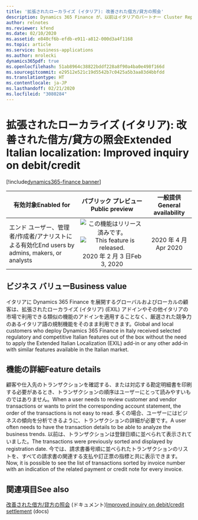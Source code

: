 ```yaml
---
title: '拡張されたローカライズ (イタリア): 改善された借方/貸方の照会'
description: Dynamics 365 Finance が、以前はイタリアのパートナー Cluster Reply によって提供された、拡張されたローカライズ (イタリア) (EXIL) アドインでのみ利用可能であった、イタリア語固有の機能セットが利用できるように拡張されました。
author: relnotes
ms.reviewer: kfend
ms.date: 02/10/2020
ms.assetid: e840cf6b-efdb-e911-a812-000d3a4f1168
ms.topic: article
ms.service: business-applications
ms.author: mrolecki
dynamics365pdf: true
ms.openlocfilehash: 51ab8964c38822bddf228a8f90a4ba0e498f166d
ms.sourcegitcommit: e29512e521c19d5542b7c0425a5b3aa83d4bbfdd
ms.translationtype: HT
ms.contentlocale: ja-JP
ms.lasthandoff: 02/21/2020
ms.locfileid: "3080284"
---
```

# <a name="extended-italian-localization-improved-inquiry-on-debitcredit"></a><span data-ttu-id="8fa85-103">拡張されたローカライズ (イタリア): 改善された借方/貸方の照会</span><span class="sxs-lookup"><span data-stu-id="8fa85-103">Extended Italian localization: Improved inquiry on debit/credit</span></span>
[!include[dynamics365-finance banner](../includes/dynamics365-finance.md)]

| <span data-ttu-id="8fa85-104">有効対象</span><span class="sxs-lookup"><span data-stu-id="8fa85-104">Enabled for</span></span>    |  <span data-ttu-id="8fa85-105">パブリック プレビュー</span><span class="sxs-lookup"><span data-stu-id="8fa85-105">Public preview</span></span> | <span data-ttu-id="8fa85-106">一般提供</span><span class="sxs-lookup"><span data-stu-id="8fa85-106">General availability</span></span> | 
| ---------- | :----------: |:----------: |
|<span data-ttu-id="8fa85-107">エンド ユーザー、管理者/作成者/アナリストによる有効化</span><span class="sxs-lookup"><span data-stu-id="8fa85-107">End users by admins, makers, or analysts</span></span>|<span data-ttu-id="8fa85-108">![この機能はリリース済みです。](/dynamics365-release-plan/media/green-checkmark.png "この機能はリリース済みです。")</span><span class="sxs-lookup"><span data-stu-id="8fa85-108">![This feature is released.](/dynamics365-release-plan/media/green-checkmark.png "This feature is released.")</span></span> <span data-ttu-id="8fa85-109">2020 年 2 月 3 日</span><span class="sxs-lookup"><span data-stu-id="8fa85-109">Feb 3, 2020</span></span>| <span data-ttu-id="8fa85-110">2020 年 4 月</span><span class="sxs-lookup"><span data-stu-id="8fa85-110">Apr 2020</span></span>|


## <a name="business-value"></a><span data-ttu-id="8fa85-111">ビジネス バリュー</span><span class="sxs-lookup"><span data-stu-id="8fa85-111">Business value</span></span>
<!-- bv start -->
<span data-ttu-id="8fa85-112">イタリアに Dynamics 365 Finance を展開するグローバルおよびローカルの顧客は、拡張されたローカライズ (イタリア) (EXIL) アドインやその他イタリアの市場で利用できる類似の機能のアドインを適用することなく、厳選された競争力のあるイタリア語の規制機能をそのまま利用できます。</span><span class="sxs-lookup"><span data-stu-id="8fa85-112">Global and local customers who deploy Dynamics 365 Finance in Italy received selected regulatory and competitive Italian features out of the box without the need to apply the Extended Italian Localization (EXIL) add-in or any other add-in with similar features available in the Italian market.</span></span>
<!-- bv end -->



## <a name="feature-details"></a><span data-ttu-id="8fa85-113">機能の詳細</span><span class="sxs-lookup"><span data-stu-id="8fa85-113">Feature details</span></span>
<!--feature detail start -->
<span data-ttu-id="8fa85-114">顧客や仕入先のトランザクションを確認する、または対応する勘定明細書を印刷する必要があるとき、トランザクションの順序はユーザーにとって読みやすいものではありません。</span><span class="sxs-lookup"><span data-stu-id="8fa85-114">When a user needs to review customer and vendor transactions or wants to print the corresponding account statement, the order of the transactions is not easy to read.</span></span> <span data-ttu-id="8fa85-115">多くの場合、ユーザーにはビジネスの傾向を分析できるように、トランザクションの詳細が必要です。</span><span class="sxs-lookup"><span data-stu-id="8fa85-115">A user often needs to have the transaction details to be able to analyze the business trends.</span></span> <span data-ttu-id="8fa85-116">以前は、トランザクションは登録日順に並べられて表示されていました。</span><span class="sxs-lookup"><span data-stu-id="8fa85-116">The transactions were previously sorted and displayed by registration date.</span></span> <span data-ttu-id="8fa85-117">今では、請求書番号順に並べられたトランザクションのリストを、すべての請求書の関連する支払や訂正票の指標と共に表示できます。</span><span class="sxs-lookup"><span data-stu-id="8fa85-117">Now, it is possible to see the list of transactions sorted by invoice number with an indication of the related payment or credit note for every invoice.</span></span>
<!--feature detail end -->










## <a name="see-also"></a><span data-ttu-id="8fa85-118">関連項目</span><span class="sxs-lookup"><span data-stu-id="8fa85-118">See also</span></span>

<span data-ttu-id="8fa85-119">[改善された借方/貸方の照会](https://docs.microsoft.com/dynamics365/finance/localizations/emea-ita-exil-improved-inquiry-settlement) (ドキュメント)</span><span class="sxs-lookup"><span data-stu-id="8fa85-119">[Improved inquiry on debit/credit settlement](https://docs.microsoft.com/dynamics365/finance/localizations/emea-ita-exil-improved-inquiry-settlement) (docs)</span></span>
